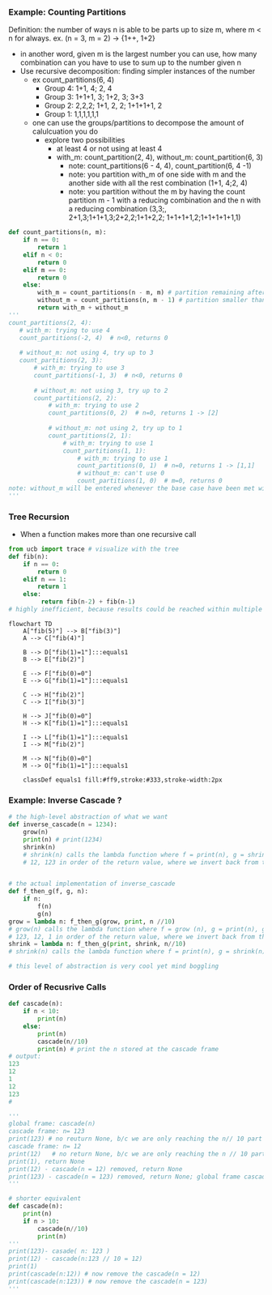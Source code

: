 ### Example: Counting Partitions
Definition: the number of ways n is able to be parts up to size m, where m < n for always. ex. (n = 3, m = 2)  -> {1++, 1+2}
- in another word, given m is the largest number you can use, how many combination can you have to use to sum up to the number given n
- Use recursive decomposition: finding simpler instances of the number
    - ex count_partitions(6, 4)
        - Group 4: 1+1, 4; 2, 4
        - Group 3: 1+1+1, 3; 1+2, 3; 3+3
        - Group 2: 2,2,2; 1+1, 2, 2; 1+1+1+1, 2
        - Group 1: 1,1,1,1,1,1
    - one can use the groups/partitions to decompose the amount of calulcuation you do 
        - explore two possibilities
            - at least 4 or not using at least 4
            - with_m: count_partition(2, 4), without_m: count_partition(6, 3)
                - note: count_partitions(6 - 4, 4), count_partition(6, 4 -1)
                - note: you partition with_m of one side with m and the another side with all the rest combination (1+1, 4;2, 4)
                - note: you partition without the m by having the count partition m - 1 with a reducing combination and the n with a reducing combination
                (3,3;, 2+1,3;1+1+1,3;2+2,2;1+1+2,2; 1+1+1+1,2;1+1+1+1+1,1)
```python
def count_partitions(n, m):
    if n == 0:
        return 1
    elif n < 0:
        return 0
    elif m == 0:
        return 0
    else:
        with_m = count_partitions(n - m, m) # partition remaining after using m; [2], [1, 1]
        without_m = count_partitions(n, m - 1) # partition smaller than m
        return with_m + without_m
'''
count_partitions(2, 4):
   # with_m: trying to use 4 
   count_partitions(-2, 4)  # n<0, returns 0
   
   # without_m: not using 4, try up to 3
   count_partitions(2, 3):
       # with_m: trying to use 3
       count_partitions(-1, 3)  # n<0, returns 0
       
       # without_m: not using 3, try up to 2  
       count_partitions(2, 2):
           # with_m: trying to use 2
           count_partitions(0, 2)  # n=0, returns 1 -> [2]
           
           # without_m: not using 2, try up to 1
           count_partitions(2, 1):
               # with_m: trying to use 1  
               count_partitions(1, 1):
                   # with_m: trying to use 1
                   count_partitions(0, 1)  # n=0, returns 1 -> [1,1]
                   # without_m: can't use 0
                   count_partitions(1, 0)  # m=0, returns 0
note: without_m will be entered whenever the base case have been met with m subtracted by 1
'''
```


### Tree Recursion
- When a function makes more than one recursive call
```python
from ucb import trace # visualize with the tree
def fib(n):
    if n == 0:
        return 0
    elif n == 1:
        return 1
    else:
         return fib(n-2) + fib(n-1)
# highly inefficient, because results could be reached within multiple branches, yet some of them are shorter than the another
```
```mermaid
flowchart TD
    A["fib(5)"] --> B["fib(3)"]
    A --> C["fib(4)"]
    
    B --> D["fib(1)=1"]:::equals1
    B --> E["fib(2)"]
    
    E --> F["fib(0)=0"]
    E --> G["fib(1)=1"]:::equals1
    
    C --> H["fib(2)"]
    C --> I["fib(3)"]
    
    H --> J["fib(0)=0"]
    H --> K["fib(1)=1"]:::equals1
    
    I --> L["fib(1)=1"]:::equals1
    I --> M["fib(2)"]
    
    M --> N["fib(0)=0"]
    M --> O["fib(1)=1"]:::equals1

    classDef equals1 fill:#ff9,stroke:#333,stroke-width:2px
```
### Example: Inverse Cascade ?
```python
# the high-level abstraction of what we want
def inverse_cascade(n = 1234):
    grow(n) 
    print(n) # print(1234)
    shrink(n)
    # shrink(n) calls the lambda function where f = print(n), g = shrink(n), given n // 10; in essenes, it should have 
    # 12, 123 in order of the return value, where we invert back from the buttom, making it a return of 12 ,123


# the actual implementation of inverse_cascade
def f_then_g(f, g, n):
    if n:
        f(n)
        g(n)
grow = lambda n: f_then_g(grow, print, n //10)
# grow(n) calls the lambda function where f = grow (n), g = print(n), given n // 10; in essnes, it should have 
# 123, 12, 1 in order of the return value, where we invert back from the buttom, making it a return of 1 , 12 ,123
shrink = lambda n: f_then_g(print, shrink, n//10)
# shrink(n) calls the lambda function where f = print(n), g = shrink(n), given  n // 10;  in essence, it should have 123, 12, 1 printed

# this level of abstraction is very cool yet mind boggling
```

### Order of Recusrive Calls
```python
def cascade(n):
    if n < 10:
        print(n)
    else:
        print(n)
        cascade(n//10)
        print(n) # print the n stored at the cascade frame
# output: 
123
12
1
12
123
#

'''
global frame: cascade(n)
cascade frame: n= 123
print(123) # no reuturn None, b/c we are only reaching the n// 10 part
cascade frame: n= 12
print(12)   # no return None, b/c we are only reaching the n // 10 part
print(1), return None
print(12) - cascade(n = 12) removed, return None
print(123) - cascade(n = 123) removed, return None; global frame cascade points to cascade(n) function
'''

# shorter equivalent
def cascade(n):
    print(n)
    if n > 10:
        cascade(n//10)
        print(n)
'''
print(123)- casade( n: 123 )
print(12) - cascade(n:123 // 10 = 12)
print(1)
print(cascade(n:12)) # now remove the cascade(n = 12)
print(cascade(n:123)) # now remove the cascade(n = 123)
'''
```
